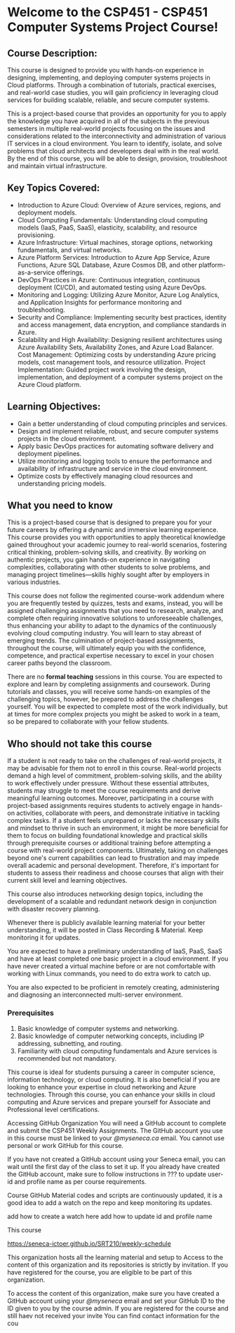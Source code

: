 # Welcome to the CSP451 - CSP451 Computer Systems Project Course!

## Course Description:

This course is designed to provide you with hands-on experience in designing, implementing, and deploying computer systems projects in Cloud platforms. Through a combination of tutorials, practical exercises, and real-world case studies, you will gain proficiency in leveraging cloud services for building scalable, reliable, and secure computer systems.

This is a project-based course that provides an opportunity for you to apply the knowledge you have acquired in all of the subjects in the previous semesters in multiple real-world projects focusing on the issues and considerations related to the interconnectivity and administration of various IT services in a cloud environment. You learn to identify, isolate, and solve problems that cloud architects and developers deal with in the real world. By the end of this course, you will be able to design, provision, troubleshoot and maintain virtual infrastructure.


## Key Topics Covered:

- Introduction to Azure Cloud: Overview of Azure services, regions, and deployment models.
- Cloud Computing Fundamentals: Understanding cloud computing models (IaaS, PaaS, SaaS), elasticity, scalability, and resource provisioning.
- Azure Infrastructure: Virtual machines, storage options, networking fundamentals, and virtual networks.
- Azure Platform Services: Introduction to Azure App Service, Azure Functions, Azure SQL Database, Azure Cosmos DB, and other platform-as-a-service offerings.
- DevOps Practices in Azure: Continuous integration, continuous deployment (CI/CD), and automated testing using Azure DevOps.
- Monitoring and Logging: Utilizing Azure Monitor, Azure Log Analytics, and Application Insights for performance monitoring and troubleshooting.
- Security and Compliance: Implementing security best practices, identity and access management, data encryption, and compliance standards in Azure.
- Scalability and High Availability: Designing resilient architectures using Azure Availability Sets, Availability Zones, and Azure Load Balancer.
Cost Management: Optimizing costs by understanding Azure pricing models, cost management tools, and resource utilization.
Project Implementation: Guided project work involving the design, implementation, and deployment of a computer systems project on the Azure Cloud platform.

## Learning Objectives:

- Gain a better understanding of cloud computing principles and services.
- Design and implement reliable, robust, and secure computer systems projects in the cloud environment.
- Apply basic DevOps practices for automating software delivery and deployment pipelines.
- Utilize monitoring and logging tools to ensure the performance and availability of infrastructure and service in the cloud environment.
- Optimize costs by effectively managing cloud resources and understanding pricing models.

## What you need to know

This is a project-based course that is designed to prepare you for your future careers by offering a dynamic and immersive learning experience. This course provides you with opportunities to apply theoretical knowledge gained throughout your academic journey to real-world scenarios, fostering critical thinking, problem-solving skills, and creativity. By working on authentic projects, you gain hands-on experience in navigating complexities, collaborating with other students to solve problems, and managing project timelines—skills highly sought after by employers in various industries. 

This course does not follow the regimented course-work addendum where you are frequently tested by quizzes, tests and exams, instead, you will be assigned challenging assignments that you need to research, analyze, and complete often requiring innovative solutions to unforeseeable challenges, thus enhancing your ability to adapt to the dynamics of the continuously evolving cloud computing industry. You will learn to stay abreast of emerging trends. The culmination of project-based assignments, throughout the course, will ultimately equip you with the confidence, competence, and practical expertise necessary to excel in your chosen career paths beyond the classroom.

There are no **formal teaching** sessions in this course. You are expected to explore and learn by completing assignments and coursework. During tutorials and classes, you will receive some hands-on examples of the challenging topics, however, be prepared to address the challenges yourself. You will be expected to complete most of the work individually, but at times for more complex projects you might be asked to work in a team, so be prepared to collaborate with your fellow students. 

## Who should not take this course

If a student is not ready to take on the challenges of real-world projects, it may be advisable for them not to enroll in this course. Real-world projects demand a high level of commitment, problem-solving skills, and the ability to work effectively under pressure. Without these essential attributes, students may struggle to meet the course requirements and derive meaningful learning outcomes. Moreover, participating in a course with project-based assignments requires students to actively engage in hands-on activities, collaborate with peers, and demonstrate initiative in tackling complex tasks. If a student feels unprepared or lacks the necessary skills and mindset to thrive in such an environment, it might be more beneficial for them to focus on building foundational knowledge and practical skills through prerequisite courses or additional training before attempting a course with real-world project components. Ultimately, taking on challenges beyond one's current capabilities can lead to frustration and may impede overall academic and personal development. Therefore, it's important for students to assess their readiness and choose courses that align with their current skill level and learning objectives.


This course also introduces networking design topics, including the development of a scalable and redundant network design in conjunction with disaster recovery planning. 


Whenever there is publicly available learning material for your better understanding, it will be posted in Class Recording & Material. Keep monitoring it for updates.

You are expected to have a preliminary understanding of IaaS, PaaS, SaaS and have at least completed one basic project in a cloud environment. If you have never created a virtual machine before or are not comfortable with working with Linux commands, you need to do extra work to catch up.

You are also expected to be proficient in remotely creating, administering and diagnosing an interconnected multi-server environment. 




### Prerequisites

1. Basic knowledge of computer systems and networking.
2. Basic knowledge of computer networking concepts, including IP addressing, subnetting, and routing.
3. Familiarity with cloud computing fundamentals and Azure services is recommended but not mandatory.

This course is ideal for students pursuing a career in computer science, information technology, or cloud computing. It is also beneficial if you are looking to enhance your expertise in cloud networking and Azure technologies. Through this course, you can enhance your skills in cloud computing and Azure services and prepare yourself for Associate and Professional level certifications.





Accessing GitHub Organization
You will need a GitHub account to complete and submit the CSP451 Weekly Assignments. The GitHub account you use in this course must be linked to your _@myseneca.ca_ email. You cannot use personal or work GitHub for this course.

If you have not created a GitHub account using your Seneca email, you can wait until the first day of the class to set it up. If you already have created the GitHub account, make sure to follow instructions in ??? to update user-id and profile name as per course requirements.

Course GitHub Material codes and scripts are continuously updated, it is a good idea to add a watch on the repo and keep monitoring its updates.

add how to create a watch here
add how to update id and profile name


This course 


https://seneca-ictoer.github.io/SRT210/weekly-schedule



This organization hosts all the learning material and 
setup to 
Access to the content of this organization and its repositories is strictly by invitation. If you have registered for the course, you are eligible to be part of this organization.

To access the content of this organization, make sure you have created a GitHub account using your _@myseneca_ email and set your GitHub ID to the ID given to you by the course admin. If you are registered for the course and still haev not received your invite 
You can find contact information for the cou

